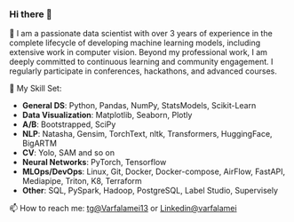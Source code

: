 ### Hi there 👋

💭 I am a passionate data scientist with over 3 years of experience in the complete lifecycle of developing machine learning models, including extensive work in computer vision.
Beyond my professional work, I am deeply committed to continuous learning and community engagement.
I regularly participate in conferences, hackathons, and advanced courses.

📕 My Skill Set:
- **General DS**: Python, Pandas, NumPy, StatsModels, Scikit-Learn
- **Data Visualization**: Matplotlib, Seaborn, Plotly
- **A/B**: Bootstrapped, SciPy
- **NLP**: Natasha, Gensim, TorchText, nltk, Transformers, HuggingFace, BigARTM
- **CV**: Yolo, SAM and so on
- **Neural Networks**: PyTorch, Tensorflow
- **MLOps/DevOps**: Linux, Git, Docker, Docker-compose, AirFlow, FastAPI, Mediapipe, Triton, K8, Terraform
- **Other**: SQL, PySpark, Hadoop, PostgreSQL, Label Studio, Supervisely

📫 How to reach me: [tg@Varfalamei13](https://t.me/Varfalamei13) or [Linkedin@varfalamei](https://www.linkedin.com/in/varfalamei/)
